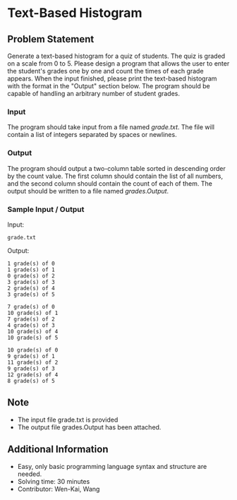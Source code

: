 # Text-Based Histogram

## Problem Statement
Generate a text-based histogram for a quiz of students. The quiz is graded on a scale from 0 to 5. Please design a program that allows the user to enter the student's grades one by one and count the times of each grade appears. When the input finished, please print the text-based histogram with the format in the "Output" section below. The program should be capable of handling an arbitrary number of student grades.

### Input
The program should take input from a file named *grade.txt*. The file will contain a list of integers separated by spaces or newlines.

### Output
The program should output a two-column table sorted in descending order by the count value. The first column should contain the list of all numbers, and the second column should contain the count of each of them. The output should be written to a file named *grades.Output*.

### Sample Input / Output

Input:
```
grade.txt
```
Output:
```
1 grade(s) of 0
1 grade(s) of 1
0 grade(s) of 2
3 grade(s) of 3
2 grade(s) of 4
3 grade(s) of 5

7 grade(s) of 0
10 grade(s) of 1
7 grade(s) of 2
4 grade(s) of 3
10 grade(s) of 4
10 grade(s) of 5

10 grade(s) of 0
9 grade(s) of 1
11 grade(s) of 2
9 grade(s) of 3
12 grade(s) of 4
8 grade(s) of 5
```

## Note
* The input file grade.txt is provided
* The output file grades.Output has been attached. 

## Additional Information
* Easy, only basic programming language syntax and structure are needed.
* Solving time: 30 minutes
* Contributor: Wen-Kai, Wang
